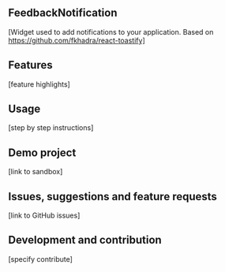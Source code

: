 ## FeedbackNotification
[Widget used to add notifications to your application. Based on https://github.com/fkhadra/react-toastify]

## Features
[feature highlights]

## Usage
[step by step instructions]

## Demo project
[link to sandbox]

## Issues, suggestions and feature requests
[link to GitHub issues]

## Development and contribution
[specify contribute]
